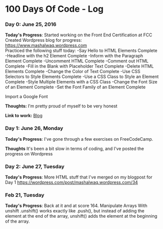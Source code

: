 # 100 Days Of Code - Log

### Day 0: June 25, 2016 
**Today's Progress**: Started working on the Front End Certification at FCC
  Created Wordpress blog for progress: https://www.mashalwaq.wordpress.com  
  Practiced the following stuff today:
    -Say Hello to HTML Elements Complete
    -Headline with the h2 Element Complete
    -Inform with the Paragraph Element Complete
   -Uncomment HTML Complete
    -Comment out HTML Complete
    -Fill in the Blank with Placeholder Text Complete
    -Delete HTML Elements Complete
    -Change the Color of Text Complete
    -Use CSS Selectors to Style Elements Complete
    -Use a CSS Class to Style an Element Complete
    -Style Multiple Elements with a CSS Class
-Change the Font Size of an Element Complete
-Set the Font Family of an Element Complete

Import a Google Font

**Thoughts:** I'm pretty proud of myself to be very honest

**Link to work:** [Blog](https://www.mashalwaq.wordpress.com )





### Day 1: June 26, Monday

**Today's Progress**: I've gone through a few exercises on FreeCodeCamp.

**Thoughts** It's been a bit slow in terms of coding, and I've posted the progress on Wordpress

### Day 2: June 27, Tuesday
**Today's Progress**: More HTML stuff that I've merged on my blogpost for Day 1 https://wordpress.com/post/mashalwaq.wordpress.com/34 

### Feb 21, Tuesday
**Today's Progress**: Back at it and at score 164. 
Manipulate Arrays With unshift
.unshift() works exactly like .push(), but instead of adding the element at the end of the array, unshift() adds the element at the beginning of the array.

